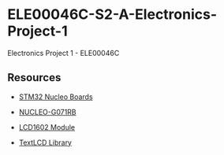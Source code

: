 # ELE00046C-S2-A-Electronics-Project-1

Electronics Project 1 - ELE00046C

## Resources

- [STM32 Nucleo Boards](https://www.st.com/en/evaluation-tools/stm32-nucleo-boards.html)

- [NUCLEO-G071RB](https://os.mbed.com/platforms/ST-Nucleo-G071RB/)

- [LCD1602 Module](http://wiki.sunfounder.cc/index.php?title=LCD1602_Module)

- [TextLCD Library](https://os.mbed.com/users/simon/code/TextLCD/docs/308d188a2d3a/classTextLCD.html)
